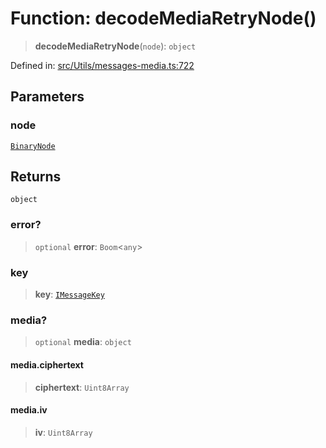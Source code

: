 # Function: decodeMediaRetryNode()

> **decodeMediaRetryNode**(`node`): `object`

Defined in: [src/Utils/messages-media.ts:722](https://github.com/Fokusdotid/Baileys/blob/d7495b24bcd136e35724329fba661cfcc0bc8eed/src/Utils/messages-media.ts#L722)

## Parameters

### node

[`BinaryNode`](../type-aliases/BinaryNode.md)

## Returns

`object`

### error?

> `optional` **error**: `Boom`\<`any`\>

### key

> **key**: [`IMessageKey`](../namespaces/proto/interfaces/IMessageKey.md)

### media?

> `optional` **media**: `object`

#### media.ciphertext

> **ciphertext**: `Uint8Array`

#### media.iv

> **iv**: `Uint8Array`
